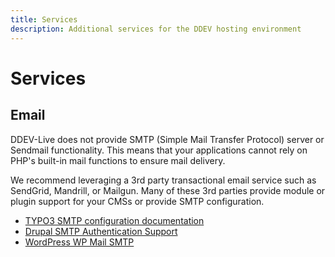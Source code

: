 ```yaml
---
title: Services
description: Additional services for the DDEV hosting environment 
---
```

# Services

## Email
DDEV-Live does not provide SMTP (Simple Mail Transfer Protocol) server or Sendmail functionality. This means that your applications cannot rely on PHP's built-in mail functions to ensure mail delivery.

We recommend leveraging a 3rd party transactional email service such as SendGrid, Mandrill, or Mailgun. Many of these 3rd parties provide module or plugin support for your CMSs or provide SMTP configuration.

- [TYPO3 SMTP configuration documentation](https://docs.typo3.org/m/typo3/reference-coreapi/master/en-us/ApiOverview/Mail/Index.html#transport)
- [Drupal SMTP Authentication Support](https://www.drupal.org/project/smtp)
- [WordPress WP Mail SMTP](https://wordpress.org/plugins/wp-mail-smtp/)
